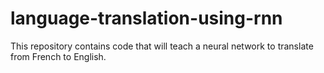 # language-translation-using-rnn
This repository contains code that will teach a neural network to translate from French to English.
